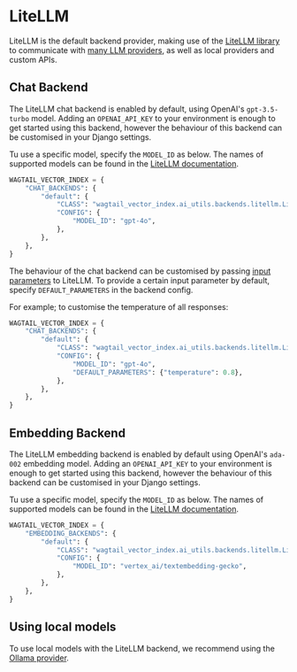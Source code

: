 # LiteLLM

LiteLLM is the default backend provider, making use of the [LiteLLM library](https://github.com/BerriAI/litellm) to communicate with [many LLM providers](https://docs.litellm.ai/docs/providers), as well as local providers and custom APIs.

## Chat Backend

The LiteLLM chat backend is enabled by default, using OpenAI's `gpt-3.5-turbo` model. Adding an `OPENAI_API_KEY` to your environment is enough to get started using this backend, however the behaviour of this backend can be customised in your Django settings.

Tu use a specific model, specify the `MODEL_ID` as below. The names of supported models can be found in the [LiteLLM documentation](https://docs.litellm.ai/docs/providers).

```python
WAGTAIL_VECTOR_INDEX = {
    "CHAT_BACKENDS": {
        "default": {
            "CLASS": "wagtail_vector_index.ai_utils.backends.litellm.LiteLLMChatBackend",
            "CONFIG": {
                "MODEL_ID": "gpt-4o",
            },
        },
    },
}
```

The behaviour of the chat backend can be customised by passing [input parameters](https://docs.litellm.ai/docs/completion/input) to LiteLLM. To provide a certain input parameter by default, specify `DEFAULT_PARAMETERS` in the backend config.

For example; to customise the temperature of all responses:

```python
WAGTAIL_VECTOR_INDEX = {
    "CHAT_BACKENDS": {
        "default": {
            "CLASS": "wagtail_vector_index.ai_utils.backends.litellm.LiteLLMChatBackend",
            "CONFIG": {
                "MODEL_ID": "gpt-4o",
                "DEFAULT_PARAMETERS": {"temperature": 0.8},
            },
        },
    },
}
```

## Embedding Backend

The LiteLLM embedding backend is enabled by default using OpenAI's `ada-002` embedding model. Adding an `OPENAI_API_KEY` to your environment is enough to get started using this backend, however the behaviour of this backend can be customised in your Django settings.

Tu use a specific model, specify the `MODEL_ID` as below. The names of supported models can be found in the [LiteLLM documentation](https://docs.litellm.ai/docs/embedding/supported_embedding).

```python
WAGTAIL_VECTOR_INDEX = {
    "EMBEDDING_BACKENDS": {
        "default": {
            "CLASS": "wagtail_vector_index.ai_utils.backends.litellm.LiteLLMEmbeddingBackend",
            "CONFIG": {
                "MODEL_ID": "vertex_ai/textembedding-gecko",
            },
        },
    },
}
```

## Using local models

To use local models with the LiteLLM backend, we recommend using the [Ollama provider](https://docs.litellm.ai/docs/providers/ollama).

